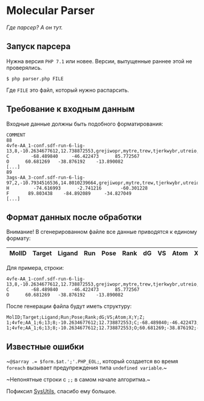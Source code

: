 # Molecular Parser
_Где парсер? А он тут._

## Запуск парсера
Нужна версия `PHP 7.1` или новее. Версии, выпущенные раннее этой не проверялись.
```
$ php parser.php FILE
```
Где `FILE` это файл, который нужно распарсить.

## Требование к входным данным
Входные данные должны быть подобного форматирования:
```
COMMENT
88
4vfe-AA_1-conf.sdf-run-6-lig-13,8,-10.2634677612,12.738872553,grejiwopr,mytre,trew,tjerkwybr,utreio,ytre
C        -68.489840     -46.422473      85.772567
O      60.681269   -38.876192    -13.890082
[...]
89
3ags-AA_3-conf.sdf-run-6-lig-97,2,-10.7934516536,14.8010239664,grejiwopr,mytre,trew,tjerkwybr,utreio,ytre
H         -74.616993      -2.741216       -60.301228
F       89.803438    -84.892089     -34.827049
[...]
```

## Формат данных после обработки
Внимание! В сгенерированном файле все данные приводятся к единому формату:

| MolID | Target | Ligand | Run | Pose | Rank | dG | VS | Atom | X | Y | Z |
|-------|--------|--------|-----|------|------|----|----|------|---|---|---|

Для примера, строки:
```
4vfe-AA_1-conf.sdf-run-6-lig-13,8,-10.2634677612,12.738872553,grejiwopr,mytre,trew,tjerkwybr,utreio,ytre
C        -68.489840     -46.422473      85.772567
O      60.681269   -38.876192    -13.890082
```
После генерации файла будут иметь структуру:
```
MolID;Target;Ligand;Run;Pose;Rank;dG;VS;Atom;X;Y;Z;
1;4vfe;AA_1;6;13;8;-10.2634677612;12.738872553;C;-68.489840;-46.422473;85.772567;
1;4vfe;AA_1;6;13;8;-10.2634677612;12.738872553;O;60.681269;-38.876192;-13.890082;
```

## Известные ошибки
~`@$array .= $form.$at.';'.PHP_EOL;`, который создается во время `foreach` вызывает предупреждения типа `undefined variable`.~ 

~Непонятные строки с `;;` в самом начале алгоритма.~

Пофиксил [SysUtils](https://github.com/SysUtils), спасибо ему большое.
